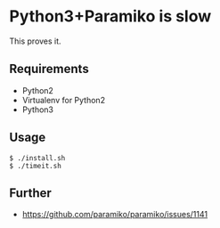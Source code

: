 # Python3+Paramiko is slow

This proves it.

## Requirements

* Python2
* Virtualenv for Python2
* Python3

## Usage

    $ ./install.sh
    $ ./timeit.sh
    
## Further

* https://github.com/paramiko/paramiko/issues/1141
